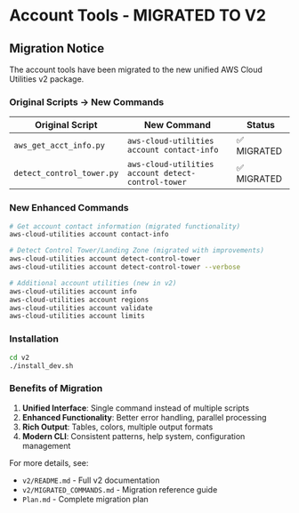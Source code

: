 # Account Tools - MIGRATED TO V2

## Migration Notice

The account tools have been migrated to the new unified AWS Cloud Utilities v2 package.

### Original Scripts → New Commands

| Original Script | New Command | Status |
|----------------|-------------|---------|
| `aws_get_acct_info.py` | `aws-cloud-utilities account contact-info` | ✅ MIGRATED |
| `detect_control_tower.py` | `aws-cloud-utilities account detect-control-tower` | ✅ MIGRATED |

### New Enhanced Commands

```bash
# Get account contact information (migrated functionality)
aws-cloud-utilities account contact-info

# Detect Control Tower/Landing Zone (migrated with improvements)
aws-cloud-utilities account detect-control-tower
aws-cloud-utilities account detect-control-tower --verbose

# Additional account utilities (new in v2)
aws-cloud-utilities account info
aws-cloud-utilities account regions
aws-cloud-utilities account validate
aws-cloud-utilities account limits
```

### Installation

```bash
cd v2
./install_dev.sh
```

### Benefits of Migration

1. **Unified Interface**: Single command instead of multiple scripts
2. **Enhanced Functionality**: Better error handling, parallel processing
3. **Rich Output**: Tables, colors, multiple output formats
4. **Modern CLI**: Consistent patterns, help system, configuration management

For more details, see:
- `v2/README.md` - Full v2 documentation
- `v2/MIGRATED_COMMANDS.md` - Migration reference guide
- `Plan.md` - Complete migration plan
